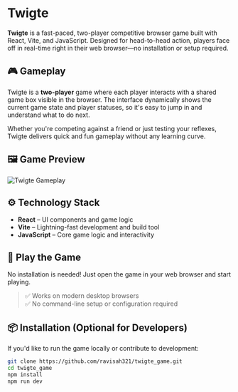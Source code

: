 # Twigte

**Twigte** is a fast-paced, two-player competitive browser game built with React, Vite, and JavaScript. Designed for head-to-head action, players face off in real-time right in their web browser—no installation or setup required.

## 🎮 Gameplay

Twigte is a **two-player** game where each player interacts with a shared game box visible in the browser. The interface dynamically shows the current game state and player statuses, so it's easy to jump in and understand what to do next.

Whether you're competing against a friend or just testing your reflexes, Twigte delivers quick and fun gameplay without any learning curve.

## 🖼️ Game Preview

![Twigte Gameplay](.src/assets/gameImage.png)

## ⚙️ Technology Stack

- **React** – UI components and game logic
- **Vite** – Lightning-fast development and build tool
- **JavaScript** – Core game logic and interactivity

## 🚀 Play the Game

No installation is needed! Just open the game in your web browser and start playing.

> ✅ Works on modern desktop browsers  
> ✅ No command-line setup or configuration required

## 📦 Installation (Optional for Developers)

If you'd like to run the game locally or contribute to development:

```bash
git clone https://github.com/ravisah321/twigte_game.git
cd twigte_game
npm install
npm run dev

